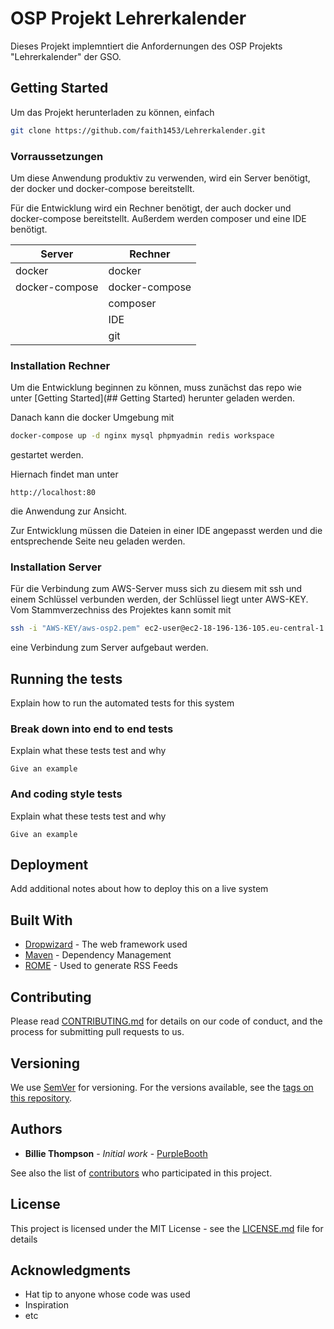 # OSP Projekt Lehrerkalender

Dieses Projekt implemntiert die Anfordernungen des OSP Projekts "Lehrerkalender" der GSO.

## Getting Started

Um das Projekt herunterladen zu können, einfach
```bash
git clone https://github.com/faith1453/Lehrerkalender.git
```
### Vorraussetzungen

Um diese Anwendung produktiv zu verwenden, wird ein Server benötigt, der docker und docker-compose bereitstellt.

Für die Entwicklung wird ein Rechner benötigt, der auch docker und docker-compose bereitstellt. Außerdem werden composer und eine IDE benötigt.

| Server | Rechner |
| ------ | ------- |
| docker | docker |
| docker-compose | docker-compose |
|        | composer |
|        | IDE |
|        | git |

### Installation Rechner

Um die Entwicklung beginnen zu können, muss zunächst das repo wie unter [Getting Started](## Getting Started) herunter geladen werden.

Danach kann die docker Umgebung mit
```bash
docker-compose up -d nginx mysql phpmyadmin redis workspace
```
gestartet werden.

Hiernach findet man unter
```
http://localhost:80
```
die Anwendung zur Ansicht.

Zur Entwicklung müssen die Dateien in einer IDE angepasst werden und die entsprechende Seite neu geladen werden.

### Installation Server

Für die Verbindung zum AWS-Server muss sich zu diesem mit ssh und einem Schlüssel verbunden werden, der Schlüssel liegt unter AWS-KEY. Vom Stammverzechniss des Projektes kann somit mit
```bash
ssh -i "AWS-KEY/aws-osp2.pem" ec2-user@ec2-18-196-136-105.eu-central-1.compute.amazonaws.com
```
eine Verbindung zum Server aufgebaut werden.

## Running the tests

Explain how to run the automated tests for this system

### Break down into end to end tests

Explain what these tests test and why

```
Give an example
```

### And coding style tests

Explain what these tests test and why

```
Give an example
```

## Deployment

Add additional notes about how to deploy this on a live system

## Built With

* [Dropwizard](http://www.dropwizard.io/1.0.2/docs/) - The web framework used
* [Maven](https://maven.apache.org/) - Dependency Management
* [ROME](https://rometools.github.io/rome/) - Used to generate RSS Feeds

## Contributing

Please read [CONTRIBUTING.md](https://gist.github.com/PurpleBooth/b24679402957c63ec426) for details on our code of conduct, and the process for submitting pull requests to us.

## Versioning

We use [SemVer](http://semver.org/) for versioning. For the versions available, see the [tags on this repository](https://github.com/your/project/tags).

## Authors

* **Billie Thompson** - *Initial work* - [PurpleBooth](https://github.com/PurpleBooth)

See also the list of [contributors](https://github.com/your/project/contributors) who participated in this project.

## License

This project is licensed under the MIT License - see the [LICENSE.md](LICENSE.md) file for details

## Acknowledgments

* Hat tip to anyone whose code was used
* Inspiration
* etc
